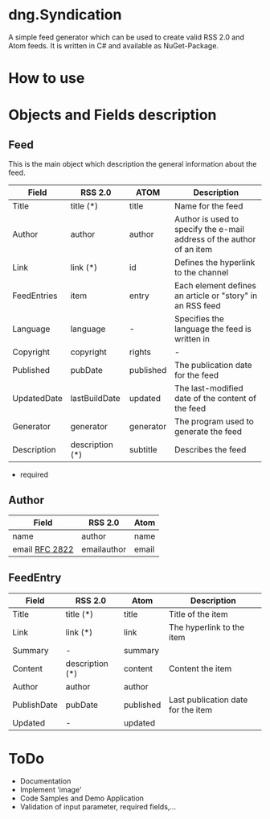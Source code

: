 # dng.Syndication

A simple feed generator which can be used to create valid RSS 2.0 and Atom feeds. It is written in C# and available as NuGet-Package.


# How to use



# Objects and Fields description


## Feed

This is the main object which description the general information about the feed.

| Field  | RSS 2.0 | ATOM  | Description |
|--------|---------|-------|-------------|
| Title | title (*) | title | Name for the feed |
| Author | author | author | Author is used to specify the e-mail address of the author of an item |
| Link | link (*) | id | Defines the hyperlink to the channel |
| FeedEntries | item | entry | Each <item> element defines an article or "story" in an RSS feed |
| Language | language | - | Specifies the language the feed is written in |
| Copyright | copyright | rights | - |
| Published | pubDate | published | The publication date for the feed |
| UpdatedDate | lastBuildDate | updated |  The last-modified date of the content of the feed |
| Generator | generator | generator | The program used to generate the feed |
| Description | description (*) | subtitle |  Describes the feed |


* required

## Author

| Field | RSS 2.0 | Atom |
|-------|---------|------|
| name  | author | name |
| email [RFC 2822](http://tools.ietf.org/html/rfc2822) | emailauthor | email |


## FeedEntry

| Field | RSS 2.0 | Atom | Description |
|-------|---------|------|-------------|
| Title | title (*) | title | Title of the item |
| Link | link (*) | link | The hyperlink to the item |
| Summary | - | summary |
| Content | description (*) | content | Content the item |
| Author | author | author |
| PublishDate | pubDate | published | Last publication date for the item |
| Updated | - | updated |


# ToDo

* Documentation
* Implement 'image' 
* Code Samples and Demo Application
* Validation of input parameter, required fields,...